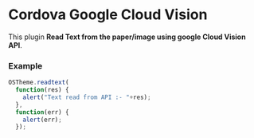 # Cordova Google Cloud Vision


This plugin **Read Text from the paper/image using google Cloud Vision API**.


### Example
```js
OSTheme.readtext(
  function(res) {
    alert("Text read from API :- "+res);
  },
  function(err) {
    alert(err);
  });

```
